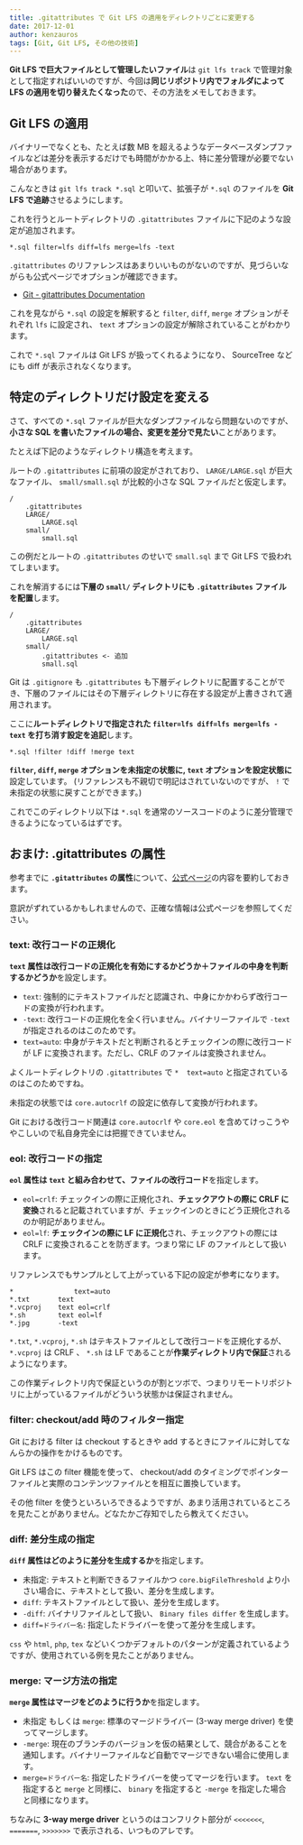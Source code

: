 ```yaml
---
title: .gitattributes で Git LFS の適用をディレクトリごとに変更する
date: 2017-12-01
author: kenzauros
tags: [Git, Git LFS, その他の技術]
---
```


**Git LFS で巨大ファイルとして管理したいファイル**は `git lfs track` で管理対象として指定すればいいのですが、今回は**同じリポジトリ内でフォルダによって LFS の適用を切り替えたくなった**ので、その方法をメモしておきます。

## Git LFS の適用

バイナリーでなくとも、たとえば数 MB を超えるようなデータベースダンプファイルなどは差分を表示するだけでも時間がかかる上、特に差分管理が必要でない場合があります。

こんなときは `git lfs track *.sql` と叩いて、拡張子が `*.sql` のファイルを **Git LFS で追跡**させるようにします。

これを行うとルートディレクトリの `.gitattributes` ファイルに下記のような設定が追加されます。

```plain
*.sql filter=lfs diff=lfs merge=lfs -text
```

`.gitattributes` のリファレンスはあまりいいものがないのですが、見づらいながらも公式ページでオプションが確認できます。

- [Git - gitattributes Documentation](https://git-scm.com/docs/gitattributes)

これを見ながら `*.sql` の設定を解釈すると `filter`, `diff`, `merge` オプションがそれぞれ `lfs` に設定され、 `text` オプションの設定が解除されていることがわかります。

これで `*.sql` ファイルは Git LFS が扱ってくれるようになり、 SourceTree などにも diff が表示されなくなります。

## 特定のディレクトリだけ設定を変える

さて、すべての `*.sql` ファイルが巨大なダンプファイルなら問題ないのですが、**小さな SQL を書いたファイルの場合、変更を差分で見たい**ことがあります。

たとえば下記のようなディレクトリ構造を考えます。

ルートの `.gitattributes` に前項の設定がされており、 `LARGE/LARGE.sql` が巨大なファイル、 `small/small.sql` が比較的小さな SQL ファイルだと仮定します。

```
/
    .gitattributes
    LARGE/
        LARGE.sql
    small/
        small.sql
```

この例だとルートの `.gitattributes` のせいで `small.sql` まで Git LFS で扱われてしまいます。

これを解消するには**下層の `small/` ディレクトリにも `.gitattributes` ファイルを配置**します。

```
/
    .gitattributes
    LARGE/
        LARGE.sql
    small/
        .gitattributes <- 追加
        small.sql
```

Git は `.gitignore` も `.gitattributes` も下層ディレクトリに配置することができ、下層のファイルにはその下層ディレクトリに存在する設定が上書きされて適用されます。

ここに**ルートディレクトリで指定された `filter=lfs diff=lfs merge=lfs -text` を打ち消す設定を追記**します。

```plain
*.sql !filter !diff !merge text
```

**`filter`, `diff`, `merge` オプションを未指定の状態に, `text` オプションを設定状態に**設定しています。
(リファレンスも不親切で明記はされていないのですが、 `!` で未指定の状態に戻すことができます。)

これでこのディレクトリ以下は `*.sql` を通常のソースコードのように差分管理できるようになっているはずです。

## おまけ: .gitattributes の属性

参考までに **`.gitattributes` の属性**について、[公式ページ](https://git-scm.com/docs/gitattributes)の内容を要約しておきます。

意訳がずれているかもしれませんので、正確な情報は公式ページを参照してください。

### text: 改行コードの正規化

**`text` 属性は改行コードの正規化を有効にするかどうか＋ファイルの中身を判断するかどうか**を設定します。

- `text`: 強制的にテキストファイルだと認識され、中身にかかわらず改行コードの変換が行われます。
- `-text`: 改行コードの正規化を全く行いません。バイナリーファイルで `-text` が指定されるのはこのためです。
- `text=auto`: 中身がテキストだと判断されるとチェックインの際に改行コードが LF に変換されます。ただし、CRLF のファイルは変換されません。

よくルートディレクトリの `.gitattributes` で `*	text=auto` と指定されているのはこのためですね。

未指定の状態では `core.autocrlf` の設定に依存して変換が行われます。

Git における改行コード関連は `core.autocrlf` や `core.eol` を含めてけっこうややこしいので私自身完全には把握できていません。

### eol: 改行コードの指定

**`eol` 属性は `text` と組み合わせて、ファイルの改行コード**を指定します。

- `eol=crlf`: チェックインの際に正規化され、**チェックアウトの際に CRLF に変換**されると記載されていますが、チェックインのときにどう正規化されるのか明記がありません。
- `eol=lf`: **チェックインの際に LF に正規化**され、チェックアウトの際には CRLF に変換されることを防ぎます。つまり常に LF のファイルとして扱います。

リファレンスでもサンプルとして上がっている下記の設定が参考になります。

```
*               text=auto
*.txt		text
*.vcproj	text eol=crlf
*.sh		text eol=lf
*.jpg		-text
```

`*.txt`, `*.vcproj`, `*.sh` はテキストファイルとして改行コードを正規化するが、 `*.vcproj` は CRLF 、 `*.sh` は LF であることが**作業ディレクトリ内で保証**されるようになります。

この作業ディレクトリ内で保証というのが割とツボで、つまりリモートリポジトリに上がっているファイルがどういう状態かは保証されません。

### filter: checkout/add 時のフィルター指定

Git における filter は checkout するときや add するときにファイルに対してなんらかの操作をかけるものです。

Git LFS はこの filter 機能を使って、 checkout/add のタイミングでポインターファイルと実際のコンテンツファイルとを相互に置換しています。

その他 filter を使うといろいろできるようですが、あまり活用されているところを見たことがありません。どなたかご存知でしたら教えてください。

### diff: 差分生成の指定

**`diff` 属性はどのように差分を生成するか**を指定します。

- 未指定: テキストと判断できるファイルかつ `core.bigFileThreshold` より小さい場合に、テキストとして扱い、差分を生成します。
- `diff`: テキストファイルとして扱い、差分を生成します。
- `-diff`: バイナリファイルとして扱い、 `Binary files differ` を生成します。
- `diff=ドライバー名`: 指定したドライバーを使って差分を生成します。

`css` や `html`, `php`, `tex` などいくつかデフォルトのパターンが定義されているようですが、使用されている例を見たことがありません。

### merge: マージ方法の指定

**`merge` 属性はマージをどのように行うか**を指定します。

- 未指定 もしくは `merge`: 標準のマージドライバー (3-way merge driver) を使ってマージします。
- `-merge`: 現在のブランチのバージョンを仮の結果として、競合があることを通知します。バイナリーファイルなど自動でマージできない場合に使用します。
- `merge=ドライバー名`: 指定したドライバーを使ってマージを行います。 `text` を指定すると `merge` と同様に、 `binary` を指定すると `-merge` を指定した場合と同様になります。

ちなみに **3-way merge driver** というのはコンフリクト部分が `<<<<<<<`, `=======`, `>>>>>>>` で表示される、いつものアレです。
